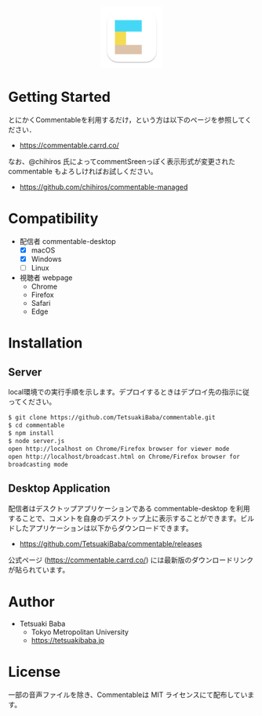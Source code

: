 <p align="center">
  <img src="./icons/commentable.app.logo.png" width="25%"/>
</p>

# Getting Started
とにかくCommentableを利用するだけ，という方は以下のページを参照してください．
  * https://commentable.carrd.co/

なお、@chihiros 氏によってcommentSreenっぽく表示形式が変更された commentable もよろしければお試しください。
  * https://github.com/chihiros/commentable-managed

# Compatibility
  * 配信者 commentable-desktop
    * [x] macOS
    * [x] Windows
    * [ ] Linux
  * 視聴者 webpage
    * Chrome
    * Firefox
    * Safari
    * Edge

# Installation

## Server
local環境での実行手順を示します。デプロイするときはデプロイ先の指示に従ってください。

```
$ git clone https://github.com/TetsuakiBaba/commentable.git
$ cd commentable
$ npm install
$ node server.js
open http://localhost on Chrome/Firefox browser for viewer mode
open http://localhost/broadcast.html on Chrome/Firefox browser for broadcasting mode
```

## Desktop Application
配信者はデスクトップアプリケーションである commentable-desktop を利用することで、コメントを自身のデスクトップ上に表示することができます。ビルドしたアプリケーションは以下からダウンロードできます。
  * https://github.com/TetsuakiBaba/commentable/releases

公式ページ (https://commentable.carrd.co/) には最新版のダウンロードリンクが貼られています。

# Author
  * Tetsuaki Baba
    * Tokyo Metropolitan University
    * https://tetsuakibaba.jp

# License
一部の音声ファイルを除き、Commentableは MIT ライセンスにて配布しています。